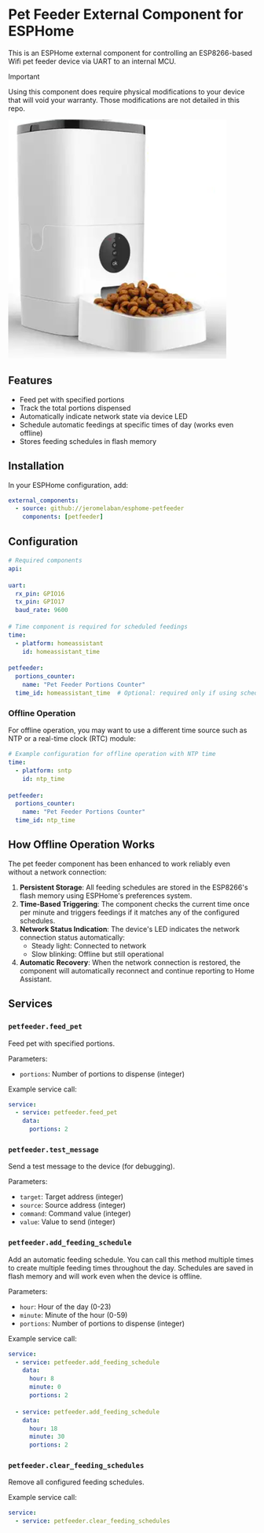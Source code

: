 # Pet Feeder External Component for ESPHome

This is an ESPHome external component for controlling an ESP8266-based Wifi pet feeder device via UART to an internal MCU.

> [!IMPORTANT]
> Using this component does require physical modifications to your device that will void your warranty. Those modifications are not detailed in this repo.

![image of the pet feeder](petfeeder/pet-feeder.png)

## Features

- Feed pet with specified portions
- Track the total portions dispensed
- Automatically indicate network state via device LED
- Schedule automatic feedings at specific times of day (works even offline)
- Stores feeding schedules in flash memory

## Installation

In your ESPHome configuration, add:

```yaml
external_components:
  - source: github://jeromelaban/esphome-petfeeder
    components: [petfeeder]
```

## Configuration

```yaml
# Required components
api:

uart:
  rx_pin: GPIO16
  tx_pin: GPIO17
  baud_rate: 9600

# Time component is required for scheduled feedings
time:
  - platform: homeassistant
    id: homeassistant_time

petfeeder:
  portions_counter:
    name: "Pet Feeder Portions Counter"
  time_id: homeassistant_time  # Optional: required only if using scheduled feedings
```

### Offline Operation

For offline operation, you may want to use a different time source such as NTP or a real-time clock (RTC) module:

```yaml
# Example configuration for offline operation with NTP time
time:
  - platform: sntp
    id: ntp_time

petfeeder:
  portions_counter:
    name: "Pet Feeder Portions Counter"
  time_id: ntp_time
```

## How Offline Operation Works

The pet feeder component has been enhanced to work reliably even without a network connection:

1. **Persistent Storage**: All feeding schedules are stored in the ESP8266's flash memory using ESPHome's preferences system.
2. **Time-Based Triggering**: The component checks the current time once per minute and triggers feedings if it matches any of the configured schedules.
3. **Network Status Indication**: The device's LED indicates the network connection status automatically:
   - Steady light: Connected to network
   - Slow blinking: Offline but still operational
4. **Automatic Recovery**: When the network connection is restored, the component will automatically reconnect and continue reporting to Home Assistant.

## Services

### `petfeeder.feed_pet`
Feed pet with specified portions.

Parameters:
- `portions`: Number of portions to dispense (integer)

Example service call:
```yaml
service:
  - service: petfeeder.feed_pet
    data:
      portions: 2
```

### `petfeeder.test_message`
Send a test message to the device (for debugging).

Parameters:
- `target`: Target address (integer)
- `source`: Source address (integer)
- `command`: Command value (integer)
- `value`: Value to send (integer)

### `petfeeder.add_feeding_schedule`
Add an automatic feeding schedule. You can call this method multiple times to create multiple feeding times throughout the day. Schedules are saved in flash memory and will work even when the device is offline.

Parameters:
- `hour`: Hour of the day (0-23)
- `minute`: Minute of the hour (0-59)
- `portions`: Number of portions to dispense (integer)

Example service call:
```yaml
service:
  - service: petfeeder.add_feeding_schedule
    data:
      hour: 8
      minute: 0
      portions: 2
  
  - service: petfeeder.add_feeding_schedule
    data:
      hour: 18
      minute: 30
      portions: 2
```

### `petfeeder.clear_feeding_schedules`
Remove all configured feeding schedules.

Example service call:
```yaml
service:
  - service: petfeeder.clear_feeding_schedules
```
